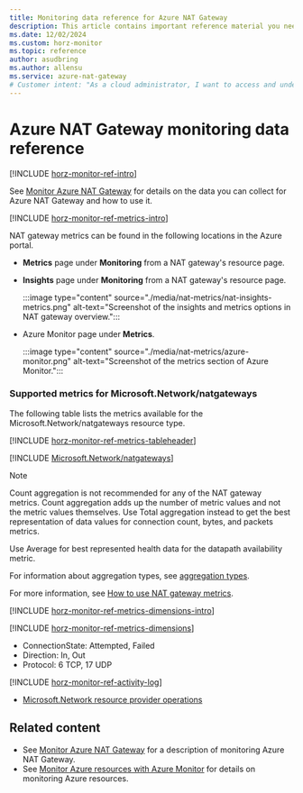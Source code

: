 ```yaml
---
title: Monitoring data reference for Azure NAT Gateway
description: This article contains important reference material you need when you monitor Azure NAT Gateway by using Azure Monitor.
ms.date: 12/02/2024
ms.custom: horz-monitor
ms.topic: reference
author: asudbring
ms.author: allensu
ms.service: azure-nat-gateway
# Customer intent: "As a cloud administrator, I want to access and understand the monitoring metrics for Azure NAT Gateway, so that I can effectively track network performance and troubleshoot connectivity issues."
---
```

# Azure NAT Gateway monitoring data reference

[!INCLUDE [horz-monitor-ref-intro](~/reusable-content/ce-skilling/azure/includes/azure-monitor/horizontals/horz-monitor-ref-intro.md)]

See [Monitor Azure NAT Gateway](monitor-nat-gateway.md) for details on the data you can collect for Azure NAT Gateway and how to use it.

[!INCLUDE [horz-monitor-ref-metrics-intro](~/reusable-content/ce-skilling/azure/includes/azure-monitor/horizontals/horz-monitor-ref-metrics-intro.md)]

NAT gateway metrics can be found in the following locations in the Azure portal.

- **Metrics** page under **Monitoring** from a NAT gateway's resource page.

- **Insights** page under **Monitoring** from a NAT gateway's resource page.

  :::image type="content" source="./media/nat-metrics/nat-insights-metrics.png" alt-text="Screenshot of the insights and metrics options in NAT gateway overview.":::

- Azure Monitor page under **Metrics**.

  :::image type="content" source="./media/nat-metrics/azure-monitor.png" alt-text="Screenshot of the metrics section of Azure Monitor.":::

### Supported metrics for Microsoft.Network/natgateways

The following table lists the metrics available for the Microsoft.Network/natgateways resource type.

[!INCLUDE [horz-monitor-ref-metrics-tableheader](~/reusable-content/ce-skilling/azure/includes/azure-monitor/horizontals/horz-monitor-ref-metrics-tableheader.md)]

[!INCLUDE [Microsoft.Network/natgateways](~/reusable-content/ce-skilling/azure/includes/azure-monitor/reference/metrics/microsoft-network-natgateways-metrics-include.md)]

> [!NOTE]
> Count aggregation is not recommended for any of the NAT gateway metrics. Count aggregation adds up the number of metric values and not the metric values themselves. Use Total aggregation instead to get the best representation of data values for connection count, bytes, and packets metrics.
>
> Use Average for best represented health data for the datapath availability metric.
>
> For information about aggregation types, see [aggregation types](/azure/azure-monitor/essentials/metrics-aggregation-explained#aggregation-types).

For more information, see [How to use NAT gateway metrics](nat-metrics.md#how-to-use-nat-gateway-metrics).

[!INCLUDE [horz-monitor-ref-metrics-dimensions-intro](~/reusable-content/ce-skilling/azure/includes/azure-monitor/horizontals/horz-monitor-ref-metrics-dimensions-intro.md)]

[!INCLUDE [horz-monitor-ref-metrics-dimensions](~/reusable-content/ce-skilling/azure/includes/azure-monitor/horizontals/horz-monitor-ref-metrics-dimensions.md)]

- ConnectionState: Attempted, Failed
- Direction: In, Out
- Protocol: 6 TCP, 17 UDP

[!INCLUDE [horz-monitor-ref-activity-log](~/reusable-content/ce-skilling/azure/includes/azure-monitor/horizontals/horz-monitor-ref-activity-log.md)]

- [Microsoft.Network resource provider operations](/azure/role-based-access-control/resource-provider-operations#microsoftnetwork)

## Related content

- See [Monitor Azure NAT Gateway](monitor-nat-gateway.md) for a description of monitoring Azure NAT Gateway.
- See [Monitor Azure resources with Azure Monitor](/azure/azure-monitor/essentials/monitor-azure-resource) for details on monitoring Azure resources.
